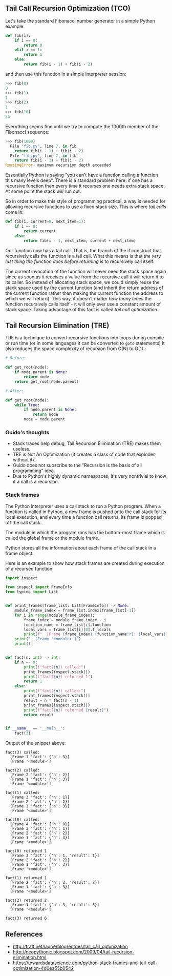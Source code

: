 ## Tail Call Recursion Optimization (TCO)

Let's take the standard Fibonacci number generator in a simple Python example:

```py
def fib(i):
    if i == 0:
        return 0
    elif i == 1:
        return 1
    else:
        return fib(i - 1) + fib(i - 2)
```

and then use this function in a simple interpreter session:

```py
>>> fib(0)
0
>>> fib(1)
1
>>> fib(2)
1
>>> fib(10)
55
```

Everything seems fine until we try to compute the 1000th member of the
Fibonacci sequence:

```py
>>> fib(1000)
  File "fib.py", line 7, in fib
    return fib(i - 1) + fib(i - 2)
  File "fib.py", line 7, in fib
    return fib(i - 1) + fib(i - 2)
RuntimeError: maximum recursion depth exceeded
```

Essentially Python is saying "you can't have a function calling a function this
many levels deep". There is a standard problem here: if one has a recursive
function then every time it recurses one needs extra stack space. At some point
the stack *will* run out.

So in order to make this style of programming practical, a way is needed for
allowing recursive functions to use a fixed stack size. This is where *tail
calls* come in:

```py
def fib(i, current=0, next_item=1):
    if i == 0:
        return current
    else:
        return fib(i - 1, next_item, current + next_item)
```

Our function now has a tail call. That is, the branch of the if construct that
recursively calls the function is a tail call. What this means is that *the very
last thing the function does before returning* is to recursively call itself.

The current invocation of the function will never need the stack space again
since as soon as it receives a value from the recursive call it will return it
to its caller. So instead of allocating stack space, we could simply reuse the
stack space used by the current function (and inherit the return address of the
current function rather than making the current function the address to which we
will return). This way, it doesn't matter *how many times* the function
recursively calls itself - it will only ever use a constant amount of stack
space. Taking advantage of this fact is called *tail call optimization*.

## Tail Recursion Elimination (TRE)

TRE is a technique to convert recursive functions into loops during compile or
run time (or in some languages it can be converted to `goto` statements) It
also reduces the space complexity of recursion from O(N) to O(1).:

```py
# Before:

def get_root(node):
    if node.parent is None:
        return node
    return get_root(node.parent)

# After:

def get_root(node):
    while True:
        if node.parent is None:
            return node
        node = node.parent
```

### Guido's thoughts

* Stack traces help debug, Tail Recursion Elimination (TRE) makes them useless.
* TRE is Not An Optimization (it creates a class of code that explodes without
  it).
* Guido does not subscribe to the "Recursion is the basis of all programming"
  idea.
* Due to Python's highly dynamic namespaces, it's very nontrivial to know if a
  call is a recursion.

### Stack frames

The Python interpreter uses a call stack to run a Python program. When a
function is called in Python, a new frame is pushed onto the call stack for its
local execution, and every time a function call returns, its frame is popped
off the call stack.

The module in which the program runs has the bottom-most frame which is called
the global frame or the module frame.

Python stores all the information about each frame of the call stack in a frame object.

Here is an example to show how stack frames are created during execution of a recursed
function:

```py
import inspect

from inspect import FrameInfo
from typing import List


def print_frames(frame_list: List[FrameInfo]) -> None:
    module_frame_index = frame_list.index(frame_list[-1])
    for i in range(module_frame_index):
        frame_index = module_frame_index - i
        function_name = frame_list[i].function
        local_vars = frame_list[i][0].f_locals
        print(f"  [Frame {frame_index} {function_name!r}: {local_vars}]")
    print("  [Frame '<module>']")
    print()


def fact(n: int) -> int:
    if n == 0:
        print(f"fact({n}) called:")
        print_frames(inspect.stack())
        print(f"fact({n}) returned 1")
        return 1
    else:
        print(f"fact({n}) called:")
        print_frames(inspect.stack())
        result = n * fact(n - 1)
        print_frames(inspect.stack())
        print(f"fact({n}) returned {result}")
        return result


if __name__ == '__main__':
    fact(3)
```

Output of the snippet above:

```
fact(3) called:
  [Frame 1 'fact': {'n': 3}]
  [Frame '<module>']

fact(2) called:
  [Frame 2 'fact': {'n': 2}]
  [Frame 1 'fact': {'n': 3}]
  [Frame '<module>']

fact(1) called:
  [Frame 3 'fact': {'n': 1}]
  [Frame 2 'fact': {'n': 2}]
  [Frame 1 'fact': {'n': 3}]
  [Frame '<module>']

fact(0) called:
  [Frame 4 'fact': {'n': 0}]
  [Frame 3 'fact': {'n': 1}]
  [Frame 2 'fact': {'n': 2}]
  [Frame 1 'fact': {'n': 3}]
  [Frame '<module>']

fact(0) returned 1
  [Frame 3 'fact': {'n': 1, 'result': 1}]
  [Frame 2 'fact': {'n': 2}]
  [Frame 1 'fact': {'n': 3}]
  [Frame '<module>']

fact(1) returned 1
  [Frame 2 'fact': {'n': 2, 'result': 2}]
  [Frame 1 'fact': {'n': 3}]
  [Frame '<module>']

fact(2) returned 2
  [Frame 1 'fact': {'n': 3, 'result': 6}]
  [Frame '<module>']

fact(3) returned 6
```


## References

* http://tratt.net/laurie/blog/entries/tail_call_optimization
* http://neopythonic.blogspot.com/2009/04/tail-recursion-elimination.html
* https://towardsdatascience.com/python-stack-frames-and-tail-call-optimization-4d0ea55b0542
